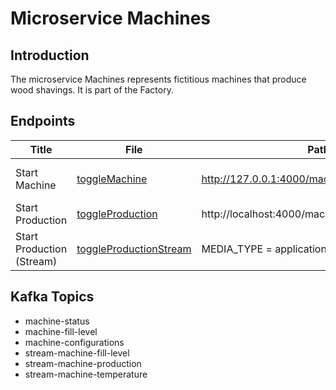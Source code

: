 # Microservice Machines

## Introduction

The microservice Machines represents fictitious machines that produce wood shavings.
It is part of the Factory.

## Endpoints

| Title              | File      | Path                                            | Media Type | Body |
|--------------------|-----------|-------------------------------------------------|------------|------|
| Start Machine      | [toggleMachine](src/main/java/ch/unisg/machines/controllers/http/ToggleMachineWebController.java)           | http://127.0.0.1:4000/machine/status/toggle     | MEDIA_TYPE = application/machine+json | Body = {"machineProductionSpeed": X } | 
| Start Production   | [toggleProduction](src/main/java/ch/unisg/machines/controllers/http/ToggleProductionWebController.java)          | http://localhost:4000/machine/production/toggle | MEDIA_TYPE = application/machine+json | Body = {} |
| Start Production (Stream) | [toggleProductionStream](src/main/java/ch/unisg/machines/controllers/http/streams/ToggleProductionStreamWebController.java) | MEDIA_TYPE = application/machine+json | Body = {} |

## Kafka Topics
* machine-status
* machine-fill-level
* machine-configurations
* stream-machine-fill-level
* stream-machine-production
* stream-machine-temperature
